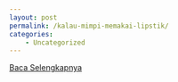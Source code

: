 ```yaml
---
layout: post
permalink: /kalau-mimpi-memakai-lipstik/
categories:
    - Uncategorized
---
```


[Baca Selengkapnya](/06)